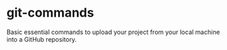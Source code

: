# git-commands
Basic essential commands to upload your project from your local machine into a GitHub repository.
